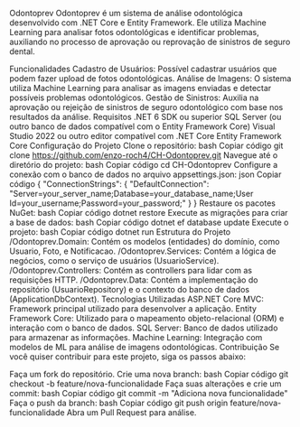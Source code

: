 Odontoprev
Odontoprev é um sistema de análise odontológica desenvolvido com .NET Core e Entity Framework. Ele utiliza Machine Learning para analisar fotos odontológicas e identificar problemas, auxiliando no processo de aprovação ou reprovação de sinistros de seguro dental.

Funcionalidades
Cadastro de Usuários: Possível cadastrar usuários que podem fazer upload de fotos odontológicas.
Análise de Imagens: O sistema utiliza Machine Learning para analisar as imagens enviadas e detectar possíveis problemas odontológicos.
Gestão de Sinistros: Auxilia na aprovação ou rejeição de sinistros de seguro odontológico com base nos resultados da análise.
Requisitos
.NET 6 SDK ou superior
SQL Server (ou outro banco de dados compatível com o Entity Framework Core)
Visual Studio 2022 ou outro editor compatível com .NET Core
Entity Framework Core
Configuração do Projeto
Clone o repositório:
bash
Copiar código
git clone https://github.com/enzo-roch4/CH-Odontoprev.git
Navegue até o diretório do projeto:
bash
Copiar código
cd CH-Odontoprev
Configure a conexão com o banco de dados no arquivo appsettings.json:
json
Copiar código
{
  "ConnectionStrings": {
    "DefaultConnection": "Server=your_server_name;Database=your_database_name;User Id=your_username;Password=your_password;"
  }
}
Restaure os pacotes NuGet:
bash
Copiar código
dotnet restore
Execute as migrações para criar a base de dados:
bash
Copiar código
dotnet ef database update
Execute o projeto:
bash
Copiar código
dotnet run
Estrutura do Projeto
/Odontoprev.Domain: Contém os modelos (entidades) do domínio, como Usuario, Foto, e Notificacao.
/Odontoprev.Services: Contém a lógica de negócios, como o serviço de usuários (UsuarioService).
/Odontoprev.Controllers: Contém as controllers para lidar com as requisições HTTP.
/Odontoprev.Data: Contém a implementação do repositório (UsuarioRepository) e o contexto do banco de dados (ApplicationDbContext).
Tecnologias Utilizadas
ASP.NET Core MVC: Framework principal utilizado para desenvolver a aplicação.
Entity Framework Core: Utilizado para o mapeamento objeto-relacional (ORM) e interação com o banco de dados.
SQL Server: Banco de dados utilizado para armazenar as informações.
Machine Learning: Integração com modelos de ML para análise de imagens odontológicas.
Contribuição
Se você quiser contribuir para este projeto, siga os passos abaixo:

Faça um fork do repositório.
Crie uma nova branch:
bash
Copiar código
git checkout -b feature/nova-funcionalidade
Faça suas alterações e crie um commit:
bash
Copiar código
git commit -m "Adiciona nova funcionalidade"
Faça o push da branch:
bash
Copiar código
git push origin feature/nova-funcionalidade
Abra um Pull Request para análise.